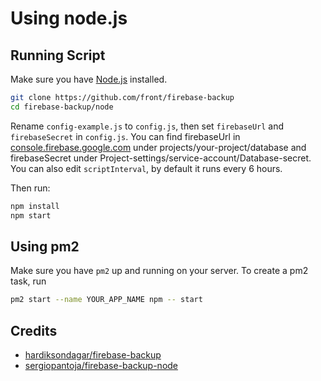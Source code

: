 # Using node.js

## Running Script

Make sure you have [Node.js](http://nodejs.org/) installed.

```sh
git clone https://github.com/front/firebase-backup
cd firebase-backup/node
```

Rename `config-example.js` to `config.js`, then set `firebaseUrl` and `firebaseSecret` in `config.js`.
You can find firebaseUrl in [console.firebase.google.com](https://console.firebase.google.com/) under projects/your-project/database and firebaseSecret under Project-settings/service-account/Database-secret.
You can also edit `scriptInterval`, by default it runs every 6 hours.

Then run: 
```sh
npm install
npm start
```

## Using pm2
Make sure you have `pm2` up and running on your server.
To create a pm2 task, run
```sh
pm2 start --name YOUR_APP_NAME npm -- start
```

## Credits
* [hardiksondagar/firebase-backup](https://github.com/hardiksondagar/firebase-backup)
* [sergiopantoja/firebase-backup-node](https://github.com/sergiopantoja/firebase-backup-node)
